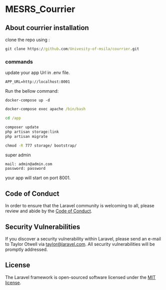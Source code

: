 # MESRS_Courrier
## About courrier installation 
clone the repo using : 
``` cmd
git clone https://github.com/Univesity-of-msila/courrier.git
```
### commands
update your app Url in .env file.
``` env
APP_URL=http://localhost:8001
```

Run the bellow command:
```
docker-compose up -d
```
``` cmd 
docker-compose exec apache /bin/bash

cd /app

composer update
php artisan storage:link 
php artisan migrate

chmod -R 777 storage/ bootstrap/
```


super admin 
````
mail: admin@admin.com
password: password
`````

your app will start on port 8001.

## Code of Conduct

In order to ensure that the Laravel community is welcoming to all, please review and abide by the [Code of Conduct](https://laravel.com/docs/contributions#code-of-conduct).

## Security Vulnerabilities

If you discover a security vulnerability within Laravel, please send an e-mail to Taylor Otwell via [taylor@laravel.com](mailto:taylor@laravel.com). All security vulnerabilities will be promptly addressed.

## License

The Laravel framework is open-sourced software licensed under the [MIT license](https://opensource.org/licenses/MIT).

